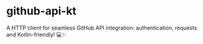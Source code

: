 # github-api-kt
A HTTP client for seamless GitHub API integration: authentication, requests and Kotlin-friendly! 💻✨
